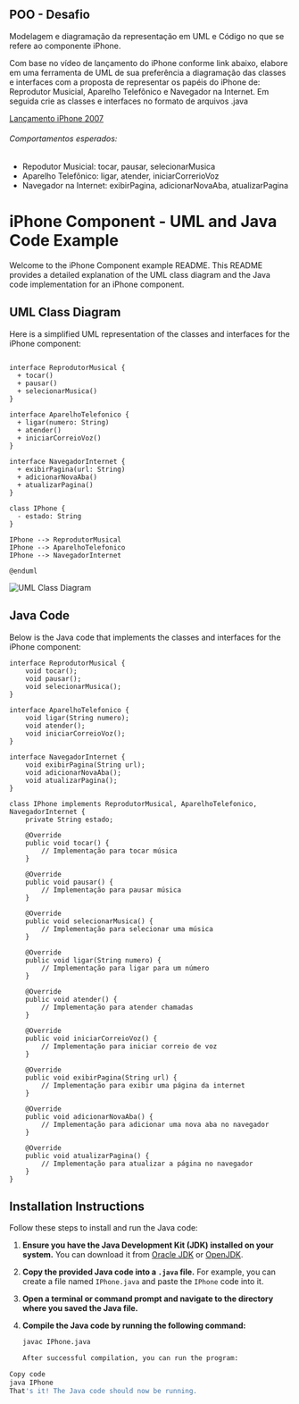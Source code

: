 ## POO - Desafio

Modelagem e diagramação da representação em UML e Código no que se refere ao componente iPhone.

Com base no vídeo de lançamento do iPhone conforme link abaixo, elabore em uma ferramenta de UML de sua preferência a diagramação das classes e interfaces com a proposta de representar os papéis do iPhone de: Reprodutor Musicial,  Aparelho Telefônico e Navegador na Internet. Em seguida crie as classes e interfaces no formato de arquivos .java

[Lançamento iPhone 2007](https://www.youtube.com/watch?v=9ou608QQRq8)

###### Comportamentos esperados:
* Repodutor Musicial: tocar, pausar, selecionarMusica
* Aparelho Telefônico: ligar, atender, iniciarCorrerioVoz
* Navegador na Internet: exibirPagina, adicionarNovaAba, atualizarPagina

# iPhone Component - UML and Java Code Example

Welcome to the iPhone Component example README. This README provides a detailed explanation of the UML class diagram and the Java code implementation for an iPhone component.

## UML Class Diagram

Here is a simplified UML representation of the classes and interfaces for the iPhone component:
```@startuml

interface ReprodutorMusical {
  + tocar()
  + pausar()
  + selecionarMusica()
}

interface AparelhoTelefonico {
  + ligar(numero: String)
  + atender()
  + iniciarCorreioVoz()
}

interface NavegadorInternet {
  + exibirPagina(url: String)
  + adicionarNovaAba()
  + atualizarPagina()
}

class IPhone {
  - estado: String
}

IPhone --> ReprodutorMusical
IPhone --> AparelhoTelefonico
IPhone --> NavegadorInternet

@enduml 
```
![UML Class Diagram](uml.png)

## Java Code

Below is the Java code that implements the classes and interfaces for the iPhone component:

```
interface ReprodutorMusical {
    void tocar();
    void pausar();
    void selecionarMusica();
}

interface AparelhoTelefonico {
    void ligar(String numero);
    void atender();
    void iniciarCorreioVoz();
}

interface NavegadorInternet {
    void exibirPagina(String url);
    void adicionarNovaAba();
    void atualizarPagina();
}

class IPhone implements ReprodutorMusical, AparelhoTelefonico, NavegadorInternet {
    private String estado;

    @Override
    public void tocar() {
        // Implementação para tocar música
    }

    @Override
    public void pausar() {
        // Implementação para pausar música
    }

    @Override
    public void selecionarMusica() {
        // Implementação para selecionar uma música
    }

    @Override
    public void ligar(String numero) {
        // Implementação para ligar para um número
    }

    @Override
    public void atender() {
        // Implementação para atender chamadas
    }

    @Override
    public void iniciarCorreioVoz() {
        // Implementação para iniciar correio de voz
    }

    @Override
    public void exibirPagina(String url) {
        // Implementação para exibir uma página da internet
    }

    @Override
    public void adicionarNovaAba() {
        // Implementação para adicionar uma nova aba no navegador
    }

    @Override
    public void atualizarPagina() {
        // Implementação para atualizar a página no navegador
    }
}
```
## Installation Instructions

Follow these steps to install and run the Java code:

1. **Ensure you have the Java Development Kit (JDK) installed on your system.** You can download it from [Oracle JDK](https://www.oracle.com/java/technologies/javase-downloads.html) or [OpenJDK](https://adoptopenjdk.net/).

2. **Copy the provided Java code into a `.java` file.** For example, you can create a file named `IPhone.java` and paste the `IPhone` code into it.

3. **Open a terminal or command prompt and navigate to the directory where you saved the Java file.**

4. **Compile the Java code by running the following command:**

   ```bash
   javac IPhone.java

   After successful compilation, you can run the program:

  ```bash
Copy code
java IPhone
That's it! The Java code should now be running.
   ```

